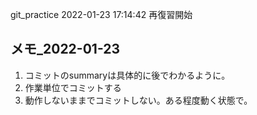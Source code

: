 git_practice
2022-01-23 17:14:42
再復習開始
## メモ_2022-01-23
1. コミットのsummaryは具体的に後でわかるように。
2. 作業単位でコミットする
3. 動作しないままでコミットしない。ある程度動く状態で。


